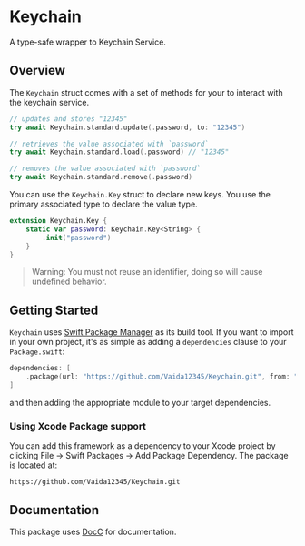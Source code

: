 # Keychain

A type-safe wrapper to Keychain Service.

## Overview

The `Keychain` struct comes with a set of methods for your to interact with the keychain service.
```swift
// updates and stores "12345"
try await Keychain.standard.update(.password, to: "12345")

// retrieves the value associated with `password`
try await Keychain.standard.load(.password) // "12345"

// removes the value associated with `password`
try await Keychain.standard.remove(.password)
```

You can use the `Keychain.Key` struct to declare new keys. You use the primary associated type to declare the value type.

```swift
extension Keychain.Key {
    static var password: Keychain.Key<String> {
        .init("password")
    }
}
```

> Warning:
> You must not reuse an identifier, doing so will cause undefined behavior.


## Getting Started

`Keychain` uses [Swift Package Manager](https://www.swift.org/documentation/package-manager/) as its build tool. If you want to import in your own project, it's as simple as adding a `dependencies` clause to your `Package.swift`:
```swift
dependencies: [
    .package(url: "https://github.com/Vaida12345/Keychain.git", from: "1.0.0")
]
```
and then adding the appropriate module to your target dependencies.

### Using Xcode Package support

You can add this framework as a dependency to your Xcode project by clicking File -> Swift Packages -> Add Package Dependency. The package is located at:
```
https://github.com/Vaida12345/Keychain.git
```

## Documentation

This package uses [DocC](https://www.swift.org/documentation/docc/) for documentation.
